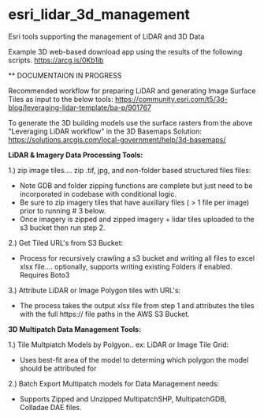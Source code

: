 # esri_lidar_3d_management
Esri tools supporting the management of LiDAR and 3D Data

Example 3D web-based download app using the results of the following scripts.
https://arcg.is/0Kb1ib

** DOCUMENTAION IN PROGRESS

Recommended workflow for preparing LiDAR and generating Image Surface Tiles as input to the below tools:
https://community.esri.com/t5/3d-blog/leveraging-lidar-template/ba-p/901767

To generate the 3D building models use the surface rasters from the above "Leveraging LiDAR workflow" in the 3D Basemaps Solution:
https://solutions.arcgis.com/local-government/help/3d-basemaps/

<b>LiDAR & Imagery Data Processing Tools:</b>

1.) zip image tiles.... zip .tif, jpg, and non-folder based structured files files:
- Note GDB and folder zipping functions are complete but just need to be incorporated in codebase with conditional logic.
- Be sure to zip imagery tiles that have auxillary files ( > 1 file per image) prior to running # 3 below.
- Once imagery is zipped and zipped imagery + lidar tiles uploaded to the s3 bucket then run step 2.

2.) Get Tiled URL's from S3 Bucket:
- Process for recursively crawling a s3 bucket and writing all files to excel xlsx file.... optionally, supports writing existing Folders if enabled. Requires Boto3

3.) Attribute LiDAR or Image Polygon tiles with URL's:
- The process takes the output xlsx file from step 1 and attributes the tiles with the full https:// file paths in the AWS S3 Bucket. 

<b>3D Multipatch Data Management Tools:</b>

1.) Tile Multpiatch Models by Polgyon.. ex: LiDAR or Image Tile Grid:
- Uses best-fit area of the model to determing which polygon the model should be attributed for

2.) Batch Export Multipatch models for Data Management needs:
- Supports Zipped and Unzipped MultipatchSHP, MultipatchGDB, Colladae DAE files.
